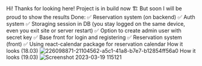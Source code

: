 Hi! Thanks for looking here! Project is in build now 🏗️ But soon I will be proud to show the results
 Done: 
    ✅ Reservation system (on backend) 
    ✅ Auth system 
    ✅ Storaging session in DB (you stay logged on the same device, even you exit site or server restart)
    ✅ Option to create admin user with secret key 
    ✅ Base front for login and registering 
    ✅ Reservation system (front)
    ✅ Using react-calendar package for reservation calendar
    How it looks (18.03)
    ![226098871-21104562-a5c1-41a8-b7e7-b12854ff56a0](https://user-images.githubusercontent.com/34983870/226171238-4e4e0dbf-eeec-4608-b4c0-b8c9525a475f.png)
    How it looks (19.03)
    ![Screenshot 2023-03-19 115121](https://user-images.githubusercontent.com/34983870/226171247-353bc0c9-83b6-42a9-a9c6-a0fd33b785ce.png)
